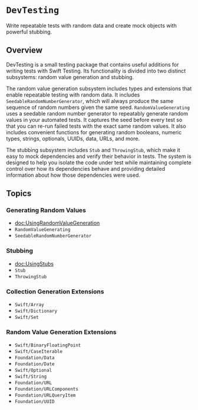 # ``DevTesting``

Write repeatable tests with random data and create mock objects with powerful stubbing.  


## Overview

DevTesting is a small testing package that contains useful additions for writing tests with Swift Testing. Its 
functionality is divided into two distinct subsystems: random value generation and stubbing. 

The random value generation subsystem includes types and extensions that enable repeatable testing with random data. It
includes ``SeedableRandomNumberGenerator``, which will always produce the same sequence of random numbers given the same
seed. ``RandomValueGenerating`` uses a seedable random number generator to repeatably generate random values in your 
automated tests. It captures the seed before every test so that you can re-run failed tests with the exact same random
values. It also includes convenient functions for generating random booleans, numeric types, strings, optionals, UUIDs,
data, URLs, and more.

The stubbing subsystem includes ``Stub`` and ``ThrowingStub``, which make it easy to mock dependencies and verify their 
behavior in tests. The system is designed to help you isolate the code under test while maintaining complete control 
over how its dependencies behave and providing detailed information about how those dependencies were used.


## Topics

### Generating Random Values

- <doc:UsingRandomValueGeneration>
- ``RandomValueGenerating``
- ``SeedableRandomNumberGenerator``

### Stubbing

- <doc:UsingStubs>
- ``Stub``
- ``ThrowingStub``

### Collection Generation Extensions

- ``Swift/Array``
- ``Swift/Dictionary``
- ``Swift/Set``

### Random Value Generation Extensions

- ``Swift/BinaryFloatingPoint``
- ``Swift/CaseIterable``
- ``Foundation/Data``
- ``Foundation/Date``
- ``Swift/Optional``
- ``Swift/String``
- ``Foundation/URL``
- ``Foundation/URLComponents``
- ``Foundation/URLQueryItem``
- ``Foundation/UUID``
